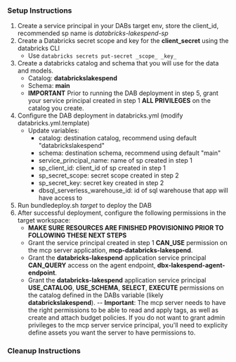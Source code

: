
### Setup Instructions
1. Create a service principal in your DABs target env, store the client_id, recommended sp name is _databricks-lakespend-sp_
2. Create a Databricks secret scope and key for the **client_secret** using the databricks CLI
    - Use `databricks secrets put-secret _scope_ _key_`
3. Create a databricks catalog and schema that you will use for the data and models.
    - Catalog: **databrickslakespend**
    - Schema: **main**
    - **IMPORTANT** Prior to running the DAB deployment in step 5, grant your service principal created in step 1 **ALL PRIVILEGES** on the catalog you create.
4. Configure the DAB deployment in databricks.yml (modify databricks.yml.template)
    - Update variables: 
        - catalog: destination catalog, recommend using default "databrickslakespend"
        - schema: destination schema, recommend using default "main"
        - service_principal_name: name of sp created in step 1
        - sp_client_id: client_id of sp created in step 1
        - sp_secret_scope: secret scope created in step 2
        - sp_secret_key: secret key created in step 2
        - dbsql_serverless_warehouse_id: id of sql warehouse that app will have access to
5. Run bundledeploy.sh _target_ to deploy the DAB
6. After successful deployment, configure the following permissions in the target workspace:
    - **MAKE SURE RESOURCES ARE FINISHED PROVISIONING PRIOR TO FOLLOWING THESE NEXT STEPS**
    - Grant the service principal created in step 1 **CAN_USE** permission on the mcp server application, **mcp-databricks-lakespend**.
    - Grant the **databricks-lakespend** application service principal **CAN_QUERY** access on the agent endpoint, **dbx-lakespend-agent-endpoint**.
    - Grant the **databricks-lakespend** application service principal **USE_CATALOG**, **USE_SCHEMA**, **SELECT**, **EXECUTE** permissions on the catalog defined in the DABs variable (likely **databrickslakespend**).
    -- **Important**: The mcp server needs to have the right permissions to be able to read and apply tags, as well as create and attach budget policies. If you do not want to grant admin privileges to the mcp server service principal, you'll need to explicity define assets you want the server to have permissions to. 

### Cleanup Instructions

